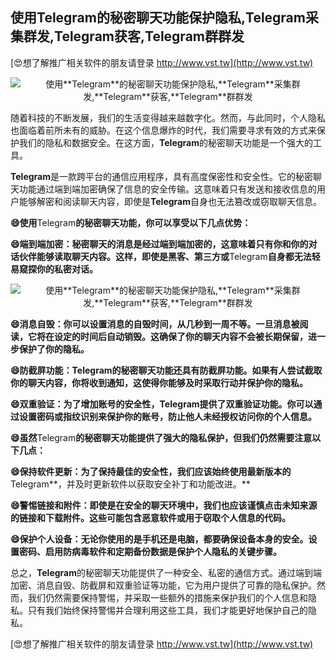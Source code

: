 ## **使用**Telegram**的秘密聊天功能保护隐私,**Telegram**采集群发,**Telegram**获客,**Telegram**群群发**

[😍想了解推广相关软件的朋友请登录 http://www.vst.tw](http://www.vst.tw)

 <center><img src="https://vst.tw/MP4/tuiguang/png/0.png" alt="使用**Telegram**的秘密聊天功能保护隐私,**Telegram**采集群发,**Telegram**获客,**Telegram**群群发"></center>

随着科技的不断发展，我们的生活变得越来越数字化。然而，与此同时，个人隐私也面临着前所未有的威胁。在这个信息爆炸的时代，我们需要寻求有效的方式来保护我们的隐私和数据安全。在这方面，**Telegram**的秘密聊天功能是一个强大的工具。

**Telegram**是一款跨平台的通信应用程序，具有高度保密性和安全性。它的秘密聊天功能通过端到端加密确保了信息的安全传输。这意味着只有发送和接收信息的用户能够解密和阅读聊天内容，即使是**Telegram**自身也无法篡改或窃取聊天信息。

**😄使用**Telegram**的秘密聊天功能，你可以享受以下几点优势：**

**😄端到端加密：秘密聊天的消息是经过端到端加密的，这意味着只有你和你的对话伙伴能够读取聊天内容。这样，即使是黑客、第三方或**Telegram**自身都无法轻易窥探你的私密对话。**

 <center><img src="https://vst.tw/MP4/tuiguang/png/2.png" alt="使用**Telegram**的秘密聊天功能保护隐私,**Telegram**采集群发,**Telegram**获客,**Telegram**群群发"></center>

**😄消息自毁：你可以设置消息的自毁时间，从几秒到一周不等。一旦消息被阅读，它将在设定的时间后自动销毁。这确保了你的聊天内容不会被长期保留，进一步保护了你的隐私。**

**😄防截屏功能：**Telegram**的秘密聊天功能还具有防截屏功能。如果有人尝试截取你的聊天内容，你将收到通知，这使得你能够及时采取行动并保护你的隐私。**

**😄双重验证：为了增加账号的安全性，**Telegram**提供了双重验证功能。你可以通过设置密码或指纹识别来保护你的账号，防止他人未经授权访问你的个人信息。**

**😄虽然**Telegram**的秘密聊天功能提供了强大的隐私保护，但我们仍然需要注意以下几点：**

**😄保持软件更新：为了保持最佳的安全性，我们应该始终使用最新版本的**Telegram**，并及时更新软件以获取安全补丁和功能改进。**

**😄警惕链接和附件：即使是在安全的聊天环境中，我们也应该谨慎点击未知来源的链接和下载附件。这些可能包含恶意软件或用于窃取个人信息的代码。**

**😄保护个人设备：无论你使用的是手机还是电脑，都要确保设备本身的安全。设置密码、启用防病毒软件和定期备份数据是保护个人隐私的关键步骤。**

总之，**Telegram**的秘密聊天功能提供了一种安全、私密的通信方式。通过端到端加密、消息自毁、防截屏和双重验证等功能，它为用户提供了可靠的隐私保护。然而，我们仍然需要保持警惕，并采取一些额外的措施来保护我们的个人信息和隐私。只有我们始终保持警惕并合理利用这些工具，我们才能更好地保护自己的隐私。

[😍想了解推广相关软件的朋友请登录 http://www.vst.tw](http://www.vst.tw)



